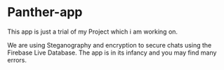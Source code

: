 # Panther-app
This app is just a trial of my Project which i am working on.

We are using Steganography and encryption to secure chats using the Firebase Live Database.
The app is in its infancy and you may find many errors.
